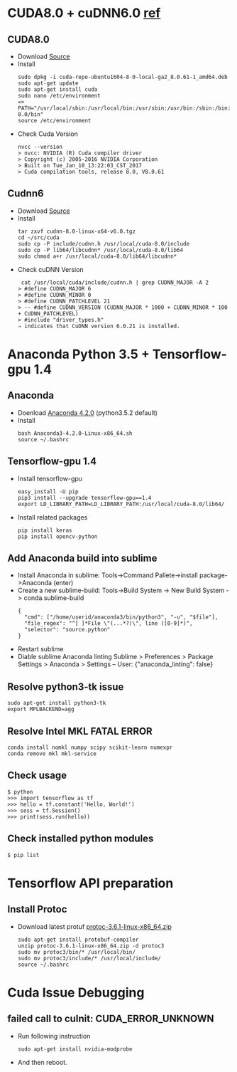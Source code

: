 # CUDA8.0 + cuDNN6.0 [ref](http://www.pradeepadiga.me/blog/2017/03/22/installing-cuda-toolkit-8-0-on-ubuntu-16-04/)
## CUDA8.0
  - Download [Source](https://developer.nvidia.com/cuda-toolkit-archive)
  - Install
    ```   
    sudo dpkg -i cuda-repo-ubuntu1604-8-0-local-ga2_8.0.61-1_amd64.deb
    sudo apt-get update
    sudo apt-get install cuda
    sudo nano /etc/environment
    => PATH="/usr/local/sbin:/usr/local/bin:/usr/sbin:/usr/bin:/sbin:/bin:/usr/games:/usr/local/cuda-8.0/bin"
    source /etc/environment
    ```   
  - Check Cuda Version
    ```   
    nvcc --version
    > nvcc: NVIDIA (R) Cuda compiler driver
    > Copyright (c) 2005-2016 NVIDIA Corporation
    > Built on Tue_Jan_10_13:22:03_CST_2017
    > Cuda compilation tools, release 8.0, V8.0.61    
    ``` 

## Cudnn6 
  - Download [Source](https://developer.nvidia.com/rdp/cudnn-archive)
  - Install
    ```  
    tar zxvf cudnn-8.0-linux-x64-v6.0.tgz
    cd ~/src/cuda 
    sudo cp -P include/cudnn.h /usr/local/cuda-8.0/include
    sudo cp -P lib64/libcudnn* /usr/local/cuda-8.0/lib64
    sudo chmod a+r /usr/local/cuda-8.0/lib64/libcudnn*		
    ```      
  - Check cuDNN Version
    ```      
     cat /usr/local/cuda/include/cudnn.h | grep CUDNN_MAJOR -A 2
    > #define CUDNN_MAJOR 6 
    > #define CUDNN_MINOR 0 
    > #define CUDNN_PATCHLEVEL 21 
    > -- #define CUDNN_VERSION (CUDNN_MAJOR * 1000 + CUDNN_MINOR * 100 + CUDNN_PATCHLEVEL) 
    > #include "driver_types.h"
    ⇒ indicates that CuDNN version 6.0.21 is installed.
    ```      
# Anaconda Python 3.5 + Tensorflow-gpu 1.4
## Anaconda
  - Doenload [Anaconda 4.2.0](https://repo.continuum.io/archive/Anaconda3-4.2.0-Linux-x86_64.sh) (python3.5.2 default)
  - Install 
    ```
    bash Anaconda3-4.2.0-Linux-x86_64.sh
    source ~/.bashrc
    ```
## Tensorflow-gpu 1.4    
  - Install tensorflow-gpu
    ```  
    easy_install -U pip
    pip3 install --upgrade tensorflow-gpu==1.4
    export LD_LIBRARY_PATH=LD_LIBRARY_PATH:/usr/local/cuda-8.0/lib64/
    ``` 
  - Install related packages
    ```
    pip install keras
    pip install opencv-python
    ```
## Add Anaconda build into sublime
  - Install Anaconda in sublime: Tools->Command Pallete->install package->Anaconda (enter)
  - Create a new sublime-build: Tools->Build System -> New Build System -> conda.sublime-build
    ```  
    {
      "cmd": ["/home/userid/anaconda3/bin/python3", "-u", "$file"],
      "file_regex": "^[ ]*File \"(...*?)\", line ([0-9]*)",
      "selector": "source.python"
    }
    ```
  - Restart sublime
  - Diable sublime Anaconda linting
    Sublime > Preferences > Package Settings > Anaconda > Settings – User: 
    {"anaconda_linting": false}

## Resolve python3-tk issue
    sudo apt-get install python3-tk
    export MPLBACKEND=agg
 
## Resolve Intel MKL FATAL ERROR
    conda install nomkl numpy scipy scikit-learn numexpr
    conda remove mkl mkl-service

##  Check usage
    $ python
    >>> import tensorflow as tf
    >>> hello = tf.constant('Hello, World!')
    >>> sess = tf.Session()
    >>> print(sess.run(hello))
   
## Check installed python modules
    $ pip list

# Tensorflow API preparation
## Install Protoc
  - Download latest protuf [protoc-3.6.1-linux-x86_64.zip](https://github.com/protocolbuffers/protobuf/releases/download/v3.6.1/protoc-3.6.1-linux-x86_64.zip)
    ```
    sudo apt-get install protobuf-compiler 
    unzip protoc-3.6.1-linux-x86_64.zip -d protoc3
    sudo mv protoc3/bin/* /usr/local/bin/
    sudo mv protoc3/include/* /usr/local/include/
    source ~/.bashrc
    ```    

# Cuda Issue Debugging
## failed call to cuInit: CUDA_ERROR_UNKNOWN
  - Run following instruction
    ```    
    sudo apt-get install nvidia-modprobe
    ```    
  - And then reboot.
